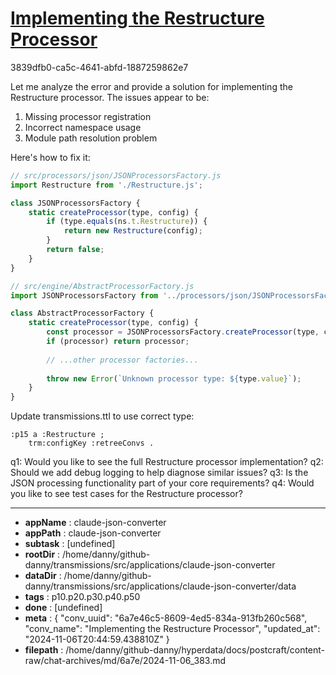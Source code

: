 # [Implementing the Restructure Processor](https://claude.ai/chat/6a7e46c5-8609-4ed5-834a-913fb260c568)

3839dfb0-ca5c-4641-abfd-1887259862e7

 Let me analyze the error and provide a solution for implementing the Restructure processor. The issues appear to be:

1. Missing processor registration
2. Incorrect namespace usage
3. Module path resolution problem

Here's how to fix it:

```javascript
// src/processors/json/JSONProcessorsFactory.js
import Restructure from './Restructure.js';

class JSONProcessorsFactory {
    static createProcessor(type, config) {
        if (type.equals(ns.t.Restructure)) {
            return new Restructure(config);
        }
        return false;
    }
}
```

```javascript
// src/engine/AbstractProcessorFactory.js
import JSONProcessorsFactory from '../processors/json/JSONProcessorsFactory.js';

class AbstractProcessorFactory {
    static createProcessor(type, config) {
        const processor = JSONProcessorsFactory.createProcessor(type, config);
        if (processor) return processor;
        
        // ...other processor factories...
        
        throw new Error(`Unknown processor type: ${type.value}`);
    }
}
```

Update transmissions.ttl to use correct type:
```turtle
:p15 a :Restructure ;
    trm:configKey :retreeConvs .
```

q1: Would you like to see the full Restructure processor implementation?
q2: Should we add debug logging to help diagnose similar issues?
q3: Is the JSON processing functionality part of your core requirements?
q4: Would you like to see test cases for the Restructure processor?

---

* **appName** : claude-json-converter
* **appPath** : claude-json-converter
* **subtask** : [undefined]
* **rootDir** : /home/danny/github-danny/transmissions/src/applications/claude-json-converter
* **dataDir** : /home/danny/github-danny/transmissions/src/applications/claude-json-converter/data
* **tags** : p10.p20.p30.p40.p50
* **done** : [undefined]
* **meta** : {
  "conv_uuid": "6a7e46c5-8609-4ed5-834a-913fb260c568",
  "conv_name": "Implementing the Restructure Processor",
  "updated_at": "2024-11-06T20:44:59.438810Z"
}
* **filepath** : /home/danny/github-danny/hyperdata/docs/postcraft/content-raw/chat-archives/md/6a7e/2024-11-06_383.md